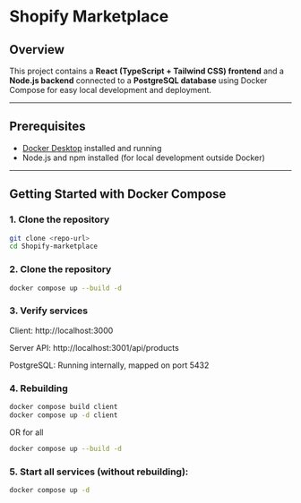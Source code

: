 # Shopify Marketplace

## Overview

This project contains a **React (TypeScript + Tailwind CSS) frontend** and a **Node.js backend** connected to a **PostgreSQL database** using Docker Compose for easy local development and deployment.

---

## Prerequisites

- [Docker Desktop](https://www.docker.com/products/docker-desktop) installed and running
- Node.js and npm installed (for local development outside Docker)

---

## Getting Started with Docker Compose

### 1. Clone the repository

```bash
git clone <repo-url>
cd Shopify-marketplace
```

### 2. Clone the repository

```bash
docker compose up --build -d
```

### 3. Verify services

Client: http://localhost:3000

Server API: http://localhost:3001/api/products

PostgreSQL: Running internally, mapped on port 5432

### 4. Rebuilding

```bash
docker compose build client
docker compose up -d client
```

OR for all

```bash
docker compose up --build -d
```

### 5. Start all services (without rebuilding):

```bash
docker compose up -d
```
